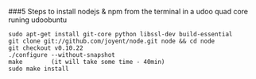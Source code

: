 ###5 Steps to install nodejs & npm from the terminal in a udoo quad core runing udoobuntu

	sudo apt-get install git-core python libssl-dev build-essential
	git clone git://github.com/joyent/node.git node && cd node
	git checkout v0.10.22
	./configure --without-snapshot
	make        (it will take some time - 40min)
	sudo make install